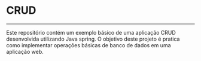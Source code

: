 # CRUD
---
Este repositório contém um exemplo básico de uma aplicação CRUD desenvolvida utilizando Java spring. O objetivo deste projeto é pratica como implementar operações básicas de banco de dados em uma aplicação web.
